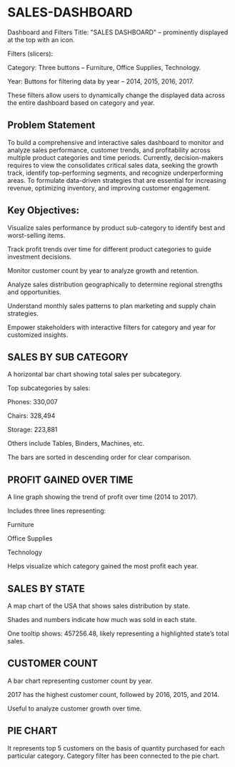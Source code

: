 # SALES-DASHBOARD
 Dashboard  and Filters
Title: "SALES DASHBOARD" – prominently displayed at the top with an icon.

Filters (slicers):

Category: Three buttons – Furniture, Office Supplies, Technology.

Year: Buttons for filtering data by year – 2014, 2015, 2016, 2017.

These filters allow users to dynamically change the displayed data across the entire dashboard based on category and year.

## Problem Statement
To build a comprehensive and interactive sales dashboard to monitor and analyze sales performance, customer trends, and profitability across multiple product categories and time periods. Currently, decision-makers requires to view the consolidates critical sales data, seeking the growth track, identify top-performing segments, and recognize underperforming areas. To formulate data-driven strategies that are essential for increasing revenue, optimizing inventory, and improving customer engagement.

## Key Objectives:
Visualize sales performance by product sub-category to identify best and worst-selling items.

Track profit trends over time for different product categories to guide investment decisions.

Monitor customer count by year to analyze growth and retention.

Analyze sales distribution geographically to determine regional strengths and opportunities.

Understand monthly sales patterns to plan marketing and supply chain strategies.

Empower stakeholders with interactive filters for category and year for customized insights.





## SALES BY SUB CATEGORY
A horizontal bar chart showing total sales per subcategory.

Top subcategories by sales:

Phones: 330,007

Chairs: 328,494

Storage: 223,881

Others include Tables, Binders, Machines, etc.

The bars are sorted in descending order for clear comparison.

## PROFIT GAINED OVER TIME
A line graph showing the trend of profit over time (2014 to 2017).

Includes three lines representing:

Furniture

Office Supplies

Technology

Helps visualize which category gained the most profit each year.

## SALES BY STATE
A map chart of the USA that shows sales distribution by state.

Shades and numbers indicate how much was sold in each state.

One tooltip shows: 457256.48, likely representing a highlighted state’s total sales.

## CUSTOMER COUNT
A bar chart representing customer count by year.

2017 has the highest customer count, followed by 2016, 2015, and 2014.

Useful to analyze customer growth over time.

## PIE CHART
It represents top 5 customers on the basis of quantity purchased for each particular category. Category filter has been connected to the pie chart.









